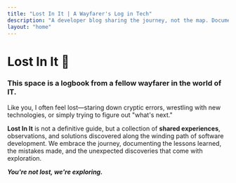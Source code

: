 ```yaml
---
title: "Lost In It | A Wayfarer's Log in Tech"
description: "A developer blog sharing the journey, not the map. Documenting lessons learned in software development and IT. You're not lost, we're exploring."
layout: "home"
---
```


# Lost In It 🧭

### This space is a logbook from a fellow wayfarer in the world of IT.

Like you, I often feel lost—staring down cryptic errors, wrestling with new technologies, or simply trying to figure out "what's next."

**Lost In It** is not a definitive guide, but a collection of **shared experiences**, observations, and solutions discovered along the winding path of software development. We embrace the journey, documenting the lessons learned, the mistakes made, and the unexpected discoveries that come with exploration.

***You're not lost, we're exploring.***


